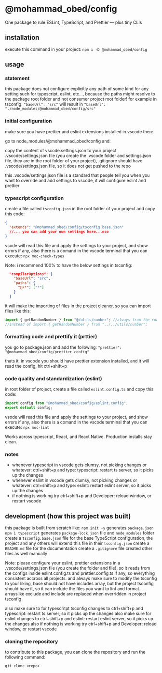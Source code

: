 # @mohammad_obed/config

One package to rule ESLint, TypeScript, and Prettier — plus tiny CLIs

## installation

execute this command in your project: `npm i -D @mohammad_obed/config`

## usage

### statement

this package does not configure explicitly any path of some kind for any setting such for typescript, eslint, etc..., because the paths might resolve to the package root folder and not consumer project root folder! for example in tsconfig: `"baseUrl": "src"` will result in `"baseUrl": "./node_modules/@mohammad_obed/config/src"`

### initial configuration

make sure you have prettier and eslint extensions installed in vscode then:

go to node_modules/@mohammad_obed/config and:

copy the content of vscode.settings.json to your project .vscode/settings.json file (you create the .vscode folder and settings.json file, they are in the root folder of your project), .gitignore should have .vscode/settings.json file, so it does not get pushed to the repo

this .vscode/settings.json file is a standard that people tell you when you want to override and add settings to vscode, it will configure eslint and prettier

### typescript configuration

create a file called `tsconfig.json` in the root folder of your project and copy this code:

```json
{
  "extends": "@mohammad_obed/config/tsconfig.base.json"
  //... you can add your own settings here...eco
}
```

vsode will read this file and apply the settings to your project, and show errors if any, also there is a comand in the vscode terminal that you can execute: `npx moc-check-types`

Note: i recommend 100% to have the below settings in tsconfig:

```json
  "compilerOptions": {
    "baseUrl": "src",
    "paths": {
      "@/*": ["*"]
    }
  }
```

it will make the importing of files in the project cleaner, so you can import files like this:

```typescript
import { getRandomNumber } from "@/utils/number"; //always from the root folder src, like @/utils/... or @/constants/...
//instead of import { getRandomNumber } from "../../utils/number";
```

### formatting code and prettify it (prttier)

you go to package.json and add the following:
`"prettier": "@mohammad_obed/config/prettier.config"`

thats it, in vscode you should have prettier extension installed, and it will read the config, hit ctrl+shift+p

### code quality and standardization (eslint)

in root folder of project, create a file called `eslint.config.ts` and copy this code:

```typescript
import config from "@mohammad_obed/config/eslint.config";
export default config;
```

vsode will read this file and apply the settings to your project, and show errors if any, also there is a comand in the vscode terminal that you can execute: `npx moc-lint`

Works across typescript, React, and React Native. Production installs stay clean.

### notes

- whenever typescript in vscode gets clumsy, not picking changes or whatever: ctrl+shift+p and type: typescript: restart ts server, so it picks up the changes
- whenever eslint in vscode gets clumsy, not picking changes or whatever: ctrl+shift+p and type: eslint: restart eslint server, so it picks up the changes
- if nothing is working try ctrl+shift+p and Developer: reload window, or restart vscode

## development (how this project was built)

this package is built from scratch like:
`npm init -y` generates `package.json`
`npm i typescript` generates `package-lock.json` file and `node_modules` folder
create a `tsconfig.base.json` file for the base TypeScript configuration, the project and any others will extend this file in their `tsconfig.json`
create a `README.md` file for the documentation
create a `.gitignore` file
created other files as well manually

Note: please configure your eslint, prettier extensions in a .vscode/settings.json file (you create the folder and file), so it reads from the configs inside eslint.config.ts and prettier.config.ts if any, so everything consistent accross all projects.
and always make sure to modify the tsconfig to your liking, base should not have includes array, but the project tsconfig should have it, so it can include the files you want to lint and format. arrayslike exclude and include are replaced when overridden in project tsconfig

also make sure to for typescritpt tsconfig changes to ctrl+shift+p and typescript: restart ts server, so it picks up the changes
also make sure for eslint changes to ctrl+shift+p and eslint: restart eslint server, so it picks up the changes
also if nothing is working try ctrl+shift+p and Developer: reload window, or restart vscode

### cloning the repository

to contribute to this package, you can clone the repository and run the following command:

`git clone <repo>`
